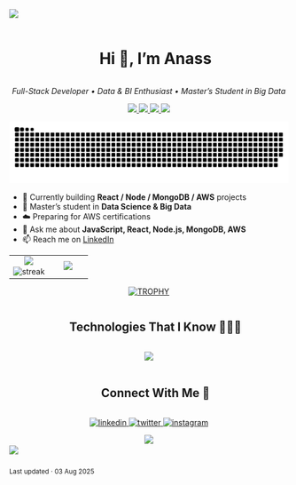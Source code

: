 <!-- ────────────────────────────  DIVIDER  ──────────────────────────── -->
<img src="https://user-images.githubusercontent.com/73097560/115834477-dbab4500-a447-11eb-908a-139a6edaec5c.gif" />

<!-- ʜ1  -->
<div id="user-content-toc">
  <ul align="center">
    <summary><h1 style="display:inline-block">Hi 👋, I’m Anass</h1></summary>
  </ul>
</div>

<!-- Tagline -->
<p align="center"><em>Full-Stack Developer • Data &amp; BI Enthusiast • Master’s Student in Big Data</em></p>

<!-- Contact badges -->
<p align="center">
  <a href="mailto:anass.essadikine2@gmail.com">
    <img src="https://img.shields.io/badge/email-EA4335?style=for-the-badge&logo=gmail&logoColor=white" />
  </a>
  <a href="https://www.linkedin.com/in/anass-essadikine" target="_blank">
    <img src="https://img.shields.io/badge/LinkedIn-0A66C2?style=for-the-badge&logo=linkedin&logoColor=white" />
  </a>
  <a href="https://essadikine.com" target="_blank">
    <img src="https://img.shields.io/badge/Website-000000?style=for-the-badge&logo=google-chrome&logoColor=white" />
  </a>
  <a href="https://github.com/ESSADIKINE" target="_blank">
    <img src="https://img.shields.io/badge/GitHub-121011?style=for-the-badge&logo=github&logoColor=white" />
  </a>
</p>

<!-- Snake animation -->
<div align="center">
  <img src="https://github.com/1999AZZAR/1999AZZAR/blob/readme/resources/img/grid-snake.svg" alt="snake" />
</div>

<!-- Intro bullets -->
- 🔭 Currently building **React / Node / MongoDB / AWS** projects  
- 🌱 Master’s student in **Data Science & Big Data**  
- ☁️ Preparing for AWS certifications  
- 💬 Ask me about **JavaScript, React, Node.js, MongoDB, AWS**  
- 📫 Reach me on [LinkedIn](https://www.linkedin.com/in/anass-essadikine)

<!-- ─────  STATS & TROPHIES  ───── -->
<p align="center">
<table align="center">
  <tr border="none">
    <td width="50%" align="center">
      <img src="https://github-readme-stats.vercel.app/api?username=ESSADIKINE&theme=tokyonight&show_icons=true&count_private=true" />
      <br />
      <img title="🔥 GitHub Streak" alt="streak" src="https://github-readme-streak-stats.herokuapp.com/?user=ESSADIKINE&theme=tokyonight&hide_border=false" />
    </td>
    <td width="50%" align="center">
      <img src="https://github-readme-stats.vercel.app/api/top-langs/?username=ESSADIKINE&theme=tokyonight&layout=compact&langs_count=10" />
    </td>
  </tr>
</table>

<!-- Trophy row -->
<div align="center">
  <a href="https://github.com/ryo-ma/github-profile-trophy">
    <img width="90%" src="https://github-profile-trophy.vercel.app/?username=ESSADIKINE&theme=radical&row=1&column=7&margin-w=6&no-bg=true" alt="TROPHY" />
  </a>
</div>
</p>

<!-- ʜ2 Tech stack -->
<div id="user-content-toc">
  <ul align="center">
    <summary><h2 style="display:inline-block">Technologies That I Know 👨🏻‍💻</h2></summary>
  </ul>
</div>

<p align="center">
  <a href="https://skillicons.dev">
    <img src="https://skillicons.dev/icons?i=js,ts,react,nextjs,nodejs,express,spring,java,python,django,php,html,css,tailwind,docker,kubernetes,jenkins,aws,mongodb,postgres,mysql,redis,spark,hadoop,git,github,linux,bash&perline=14" />
  </a>
</p>

<!-- ʜ2 Connect with me -->
<div id="user-content-toc">
  <ul align="center">
    <summary><h2 style="display:inline-block">Connect With Me 🤝</h2></summary>
  </ul>
</div>

<p align="center">
  <a href="https://www.linkedin.com/in/anass-essadikine" target="blank">
    <img src="https://user-images.githubusercontent.com/88904952/234979284-68c11d7f-1acc-4f0c-ac78-044e1037d7b0.png" alt="linkedin" height="50" width="50" />
  </a>
  <a href="https://twitter.com/anas0706_ss" target="blank">
    <img src="https://user-images.githubusercontent.com/88904952/234980676-61bfb021-ecc8-48f7-88e6-34c1b06c4a58.png" alt="twitter" height="50" width="50" />
  </a>
  <a href="https://www.instagram.com/anas0706_ss/?hl=fr" target="blank">
    <img src="https://user-images.githubusercontent.com/88904952/234981169-2dd1e58f-4b7e-468c-8213-034ba62156c3.png" alt="instagram" height="50" width="50" />
  </a>
</p>

<!-- Visitor counter -->
<div align="center">
  <a href="https://visitcount.itsvg.in/api?id=ESSADIKINE&icon=3&color=6">
    <img src="https://visitcount.itsvg.in/api?id=ESSADIKINE&icon=3&color=6" />
  </a>
</div>

<!-- ────────────────────────────  DIVIDER  ──────────────────────────── -->
<img src="https://user-images.githubusercontent.com/73097560/115834477-dbab4500-a447-11eb-908a-139a6edaec5c.gif" />

<sub align="center">Last updated · 03 Aug 2025</sub>
